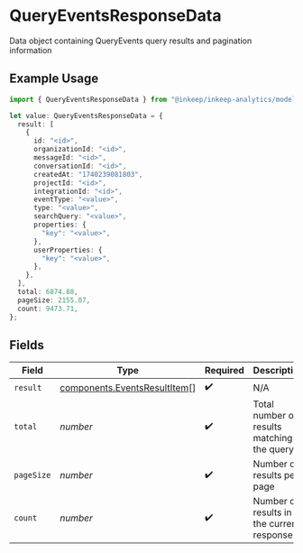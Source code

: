 # QueryEventsResponseData

Data object containing QueryEvents query results and pagination information

## Example Usage

```typescript
import { QueryEventsResponseData } from "@inkeep/inkeep-analytics/models/components";

let value: QueryEventsResponseData = {
  result: [
    {
      id: "<id>",
      organizationId: "<id>",
      messageId: "<id>",
      conversationId: "<id>",
      createdAt: "1740239081803",
      projectId: "<id>",
      integrationId: "<id>",
      eventType: "<value>",
      type: "<value>",
      searchQuery: "<value>",
      properties: {
        "key": "<value>",
      },
      userProperties: {
        "key": "<value>",
      },
    },
  ],
  total: 6874.88,
  pageSize: 2155.07,
  count: 9473.71,
};
```

## Fields

| Field                                                                        | Type                                                                         | Required                                                                     | Description                                                                  |
| ---------------------------------------------------------------------------- | ---------------------------------------------------------------------------- | ---------------------------------------------------------------------------- | ---------------------------------------------------------------------------- |
| `result`                                                                     | [components.EventsResultItem](../../models/components/eventsresultitem.md)[] | :heavy_check_mark:                                                           | N/A                                                                          |
| `total`                                                                      | *number*                                                                     | :heavy_check_mark:                                                           | Total number of results matching the query                                   |
| `pageSize`                                                                   | *number*                                                                     | :heavy_check_mark:                                                           | Number of results per page                                                   |
| `count`                                                                      | *number*                                                                     | :heavy_check_mark:                                                           | Number of results in the current response                                    |